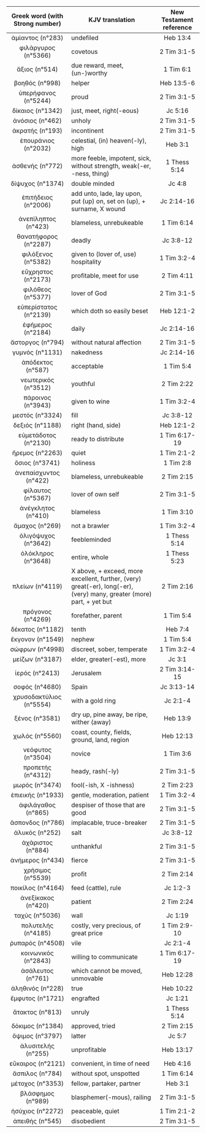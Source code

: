 |Greek word (with Strong number)|KJV translation|New Testament reference|
|:---:|-----|:---:|
ἀμίαντος (n°283)|undefiled|Heb 13:4|
φιλάργυρος (n°5366)|covetous|2 Tim 3:1-5|
ἄξιος (n°514)|due reward, meet, (un-)worthy|1 Tim 6:1|
βοηθός (n°998)|helper|Heb 13:5-6|
ὑπερήφανος (n°5244)|proud|2 Tim 3:1-5|
δίκαιος (n°1342)|just, meet, right(-eous)|Jc 5:16|
ἀνόσιος (n°462)|unholy|2 Tim 3:1-5|
ἀκρατής (n°193)|incontinent|2 Tim 3:1-5|
ἐπουράνιος (n°2032)|celestial, (in) heaven(-ly), high|Heb 3:1|
ἀσθενής (n°772)|more feeble,  impotent, sick, without strength, weak(-er, -ness, thing)|1 Thess 5:14|
δίψυχος (n°1374)|double minded|Jc 4:8|
ἐπιτήδειος (n°2006)|add  unto, lade, lay upon, put (up) on, set on (up),  + surname, X wound|Jc 2:14-16|
ἀνεπίληπτος (n°423)|blameless, unrebukeable|1 Tim 6:14|
θανατήφορος (n°2287)|deadly|Jc 3:8-12|
φιλόξενος (n°5382)|given to (lover  of, use) hospitality|1 Tim 3:2-4|
εὔχρηστος (n°2173)|profitable, meet for  use|2 Tim 4:11|
φιλόθεος (n°5377)|lover of God|2 Tim 3:1-5|
εὐπερίστατος (n°2139)|which doth so  easily beset|Heb 12:1-2|
ἐφήμερος (n°2184)|daily|Jc 2:14-16|
ἄστοργος (n°794)|without natural affection|2 Tim 3:1-5|
γυμνός (n°1131)|nakedness|Jc 2:14-16|
ἀπόδεκτος (n°587)|acceptable|1 Tim 5:4|
νεωτερικός (n°3512)|youthful|2 Tim 2:22|
πάροινος (n°3943)|given  to wine|1 Tim 3:2-4|
μεστός (n°3324)|fill|Jc 3:8-12|
δεξιός (n°1188)|right (hand, side)|Heb 12:1-2|
εὐμετάδοτος (n°2130)|ready to distribute|1 Tim 6:17-19|
ἤρεμος (n°2263)|quiet|1 Tim 2:1-2|
ὅσιος (n°3741)|holiness|1 Tim 2:8|
ἀνεπαίσχυντος (n°422)|blameless, unrebukeable|2 Tim 2:15|
φίλαυτος (n°5367)|lover of own self|2 Tim 3:1-5|
ἀνέγκλητος (n°410)|blameless|1 Tim 3:10|
ἄμαχος (n°269)|not a brawler|1 Tim 3:2-4|
ὀλιγόψυχος (n°3642)|feebleminded|1 Thess 5:14|
ὁλόκληρος (n°3648)|entire, whole|1 Thess 5:23|
πλείων (n°4119)|X above, + exceed, more  excellent,  further, (very) great(-er), long(-er), (very) many, greater (more)  part, + yet but|2 Tim 2:16|
πρόγονος (n°4269)|forefather, parent|1 Tim 5:4|
δέκατος (n°1182)|tenth|Heb 7:4|
ἔκγονον (n°1549)|nephew|1 Tim 5:4|
σώφρων (n°4998)|discreet, sober,  temperate|1 Tim 3:2-4|
μείζων (n°3187)|elder, greater(-est), more|Jc 3:1|
ἱερός (n°2413)|Jerusalem|2 Tim 3:14-15|
σοφός (n°4680)|Spain|Jc 3:13-14|
χρυσοδακτύλιος (n°5554)|with a gold ring|Jc 2:1-4|
ξένος (n°3581)|dry  up, pine away, be ripe, wither (away)|Heb 13:9|
χωλός (n°5560)|coast, county, fields, ground,  land, region|Heb 12:13|
νεόφυτος (n°3504)|novice|1 Tim 3:6|
προπετής (n°4312)|heady, rash(-ly)|2 Tim 3:1-5|
μωρός (n°3474)|fool(-ish, X  -ishness)|2 Tim 2:23|
ἐπιεικής (n°1933)|gentle,  moderation, patient|1 Tim 3:2-4|
ἀφιλάγαθος (n°865)|despiser  of those that are good|2 Tim 3:1-5|
ἄσπονδος (n°786)|implacable, truce-breaker|2 Tim 3:1-5|
ἁλυκός (n°252)|salt|Jc 3:8-12|
ἀχάριστος (n°884)|unthankful|2 Tim 3:1-5|
ἀνήμερος (n°434)|fierce|2 Tim 3:1-5|
χρήσιμος (n°5539)|profit|2 Tim 2:14|
ποικίλος (n°4164)|feed  (cattle), rule|Jc 1:2-3|
ἀνεξίκακος (n°420)|patient|2 Tim 2:24|
ταχύς (n°5036)|wall|Jc 1:19|
πολυτελής (n°4185)|costly, very precious, of  great price|1 Tim 2:9-10|
ῥυπαρός (n°4508)|vile|Jc 2:1-4|
κοινωνικός (n°2843)|willing to  communicate|1 Tim 6:17-19|
ἀσάλευτος (n°761)|which cannot be  moved, unmovable|Heb 12:28|
ἀληθινός (n°228)|true|Heb 10:22|
ἔμφυτος (n°1721)|engrafted|Jc 1:21|
ἄτακτος (n°813)|unruly|1 Thess 5:14|
δόκιμος (n°1384)|approved, tried|2 Tim 2:15|
ὄψιμος (n°3797)|latter|Jc 5:7|
ἀλυσιτελής (n°255)|unprofitable|Heb 13:17|
εὔκαιρος (n°2121)|convenient, in time  of need|Heb 4:16|
ἄσπιλος (n°784)|without spot, unspotted|1 Tim 6:14|
μέτοχος (n°3353)|fellow, partaker, partner|Heb 3:1|
βλάσφημος (n°989)|blasphemer(-mous), railing|2 Tim 3:1-5|
ἡσύχιος (n°2272)|peaceable, quiet|1 Tim 2:1-2|
ἀπειθής (n°545)|disobedient|2 Tim 3:1-5|

